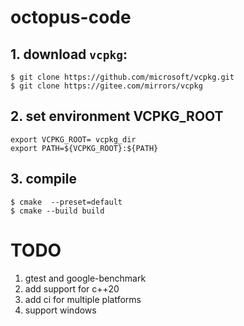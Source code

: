 # octopus-code


## 1. download `vcpkg`:

```shell
$ git clone https://github.com/microsoft/vcpkg.git 
$ git clone https://gitee.com/mirrors/vcpkg
```

## 2. set environment VCPKG_ROOT
```shell
export VCPKG_ROOT= vcpkg_dir
export PATH=${VCPKG_ROOT}:${PATH}
```

## 3. compile

```shell
$ cmake  --preset=default
$ cmake --build build
```

# TODO
1. gtest and google-benchmark
2. add support for c++20
3. add ci for multiple platforms
4. support windows

